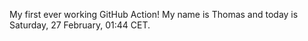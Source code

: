 My first ever working GitHub Action!
My name is Thomas and today is Saturday, 27 February, 01:44 CET. 
